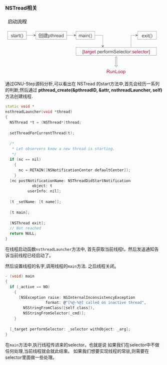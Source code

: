 ### NSTread相关

![](./img/Snip20190306_32.png) 

通过GNU-Step源码分析,可以看出在 NSTread 的start方法中,首先会经历一系列的判断,然后通过 **pthread_create(&pthreadID, &attr, nsthreadLauncher, self)** 方法创建线程.


```c++
static void *
nsthreadLauncher(void *thread)
{
  NSThread *t = (NSThread*)thread;

  setThreadForCurrentThread(t);

  /*
   * Let observers know a new thread is starting.
   */
  if (nc == nil)
    {
      nc = RETAIN([NSNotificationCenter defaultCenter]);
    }
  [nc postNotificationName: NSThreadDidStartNotification
		    object: t
		  userInfo: nil];

  [t _setName: [t name]];

  [t main];

  [NSThread exit];
  // Not reached
  return NULL;
}
```
在线程启动函数`nsthreadLauncher`方法中, 首先获取当前线程t，然后发送通知告诉当前线程已经启动了。

然后设置线程的名字,调用线程的`main`方法.
之后线程关闭。


```c
- (void) main
{
  if (_active == NO)
    {
      [NSException raise: NSInternalInconsistencyException
                  format: @"[%@-%@] called on inactive thread",
        NSStringFromClass([self class]),
        NSStringFromSelector(_cmd)];
    }

  [_target performSelector: _selector withObject: _arg];
}
```
在`main`方法中,执行线程传进来的selector。也就是说 如果我们在selector中不做任何处理,当前线程就会就此结束。 如果我们想要实现线程的常驻,则需要在selector里面做一些处理。


